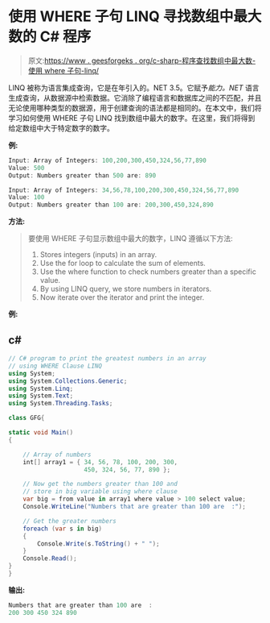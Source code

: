# 使用 WHERE 子句 LINQ 寻找数组中最大数的 C# 程序

> 原文:[https://www . geesforgeks . org/c-sharp-程序查找数组中最大数-使用 where 子句-linq/](https://www.geeksforgeeks.org/c-sharp-program-to-find-greatest-numbers-in-an-array-using-where-clause-linq/)

LINQ 被称为语言集成查询，它是在年引入的。NET 3.5。它赋予*能力。NET* 语言生成查询，从数据源中检索数据。它消除了编程语言和数据库之间的不匹配，并且无论使用哪种类型的数据源，用于创建查询的语法都是相同的。在本文中，我们将学习如何使用 WHERE 子句 LINQ 找到数组中最大的数字。在这里，我们将得到给定数组中大于特定数字的数字。

**例:**

```cs
Input: Array of Integers: 100,200,300,450,324,56,77,890
Value: 500
Output: Numbers greater than 500 are: 890

Input: Array of Integers: 34,56,78,100,200,300,450,324,56,77,890
Value: 100
Output: Numbers greater than 100 are: 200,300,450,324,890
```

**方法:**

> 要使用 WHERE 子句显示数组中最大的数字，LINQ 遵循以下方法:
> 
> 1.  Stores integers (inputs) in an array.
> 2.  Use the for loop to calculate the sum of elements.
> 3.  Use the where function to check numbers greater than a specific value.
> 4.  By using LINQ query, we store numbers in iterators.
> 5.  Now iterate over the iterator and print the integer.

**例:**

## c#

```cs
// C# program to print the greatest numbers in an array
// using WHERE Clause LINQ
using System;
using System.Collections.Generic;
using System.Linq;
using System.Text;
using System.Threading.Tasks;

class GFG{

static void Main()
{

    // Array of numbers
    int[] array1 = { 34, 56, 78, 100, 200, 300,
                     450, 324, 56, 77, 890 };

    // Now get the numbers greater than 100 and 
    // store in big variable using where clause
    var big = from value in array1 where value > 100 select value;
    Console.WriteLine("Numbers that are greater than 100 are  :");

    // Get the greater numbers
    foreach (var s in big)
    {
        Console.Write(s.ToString() + " ");
    }
    Console.Read();
}
}
```

**输出:**

```cs
Numbers that are greater than 100 are  :
200 300 450 324 890 
```